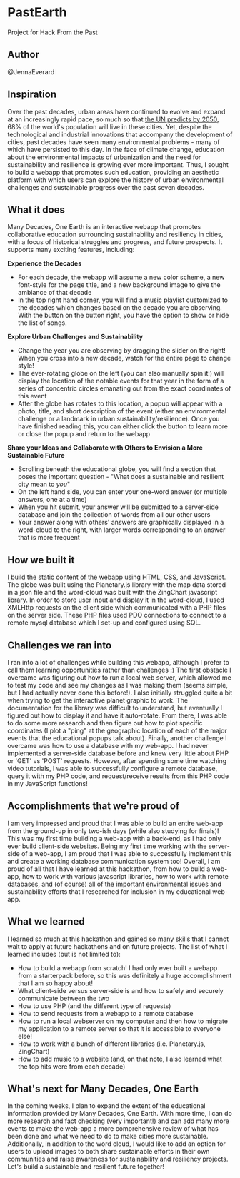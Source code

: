 # PastEarth
Project for Hack From the Past

## Author
@JennaEverard

## Inspiration

Over the past decades, urban areas have continued to evolve and expand at an increasingly rapid pace, so much so that [the UN predicts by 2050](https://www.un.org/sustainabledevelopment/blog/2018/05/68-of-the-world-population-projected-to-live-in-urban-areas-by-2050-says-un/), 68% of the world's population will live in these cities. Yet, despite the technological and industrial innovations that accompany the development of cities, past decades have seen many environmental problems - many of which have persisted to this day. In the face of climate change, education about the environmental impacts of urbanization and the need for sustainability and resilience is growing ever more important. Thus, I sought to build a webapp that promotes such education, providing an aesthetic platform with which users can explore the history of urban environmental challenges and sustainable progress over the past seven decades.

## What it does

Many Decades, One Earth is an interactive webapp that promotes collaborative education surrounding sustainability and resiliency in cities, with a focus of historical struggles and progress, and future prospects. It supports many exciting features, including: 

**Experience the Decades**

- For each decade, the webapp will assume a new color scheme, a new font-style for the page title, and a new background image to give the ambiance of that decade
- In the top right hand corner, you will find a music playlist customized to the decades which changes based on the decade you are observing. With the button on the button right, you have the option to show or hide the list of songs.

**Explore Urban Challenges and Sustainability**

- Change the year you are observing by dragging the slider on the right! When you cross into a new decade, watch for the entire page to change style!
- The ever-rotating globe on the left (you can also manually spin it!) will display the location of the notable events for that year in the form of a series of concentric circles emanating out from the exact coordinates of this event
- After the globe has rotates to this location, a popup will appear with a photo, title, and short description of the event (either an environmental challenge or a landmark in urban sustainability/resilience). Once you have finished reading this, you can either click the button to learn more or close the popup and return to the webapp

**Share your Ideas and Collaborate with Others to Envision a More Sustainable Future**

- Scrolling beneath the educational globe, you will find a section that poses the important question - "What does a sustainable and resilient city mean to _you_"
- On the left hand side, you can enter your one-word answer (or multiple answers, one at a time)
- When you hit submit, your answer will be submitted to a server-side database and join the collection of words from all our other users
- Your answer along with others' answers are graphically displayed in a word-cloud to the right, with larger words corresponding to an answer that is more frequent

## How we built it

I build the static content of the webapp using HTML, CSS, and JavaScript. The globe was built using the Planetary.js library with the map data stored in a json file and the word-cloud was built with the ZingChart javascript library. In order to store user input and display it in the word-cloud, I used XMLHttp requests on the client side which communicated with a PHP files on the server side. These PHP files used PDO connections to connect to a remote mysql database which I set-up and configured using SQL.

## Challenges we ran into

I ran into a lot of challenges while building this webapp, although I prefer to call them learning opportunities rather than challenges :) The first obstacle I overcame was figuring out how to run a local web server, which allowed me to test my code and see my changes as I was making them (seems simple, but I had actually never done this before!). I also initially struggled quite a bit when trying to get the interactive planet graphic to work. The documentation for the library was difficult to understand, but eventually I figured out how to display it and have it auto-rotate. From there, I was able to do some more research and then figure out how to plot specific coordinates (I plot a "ping" at the geographic location of each of the major events that the educational popups talk about). Finally, another challenge I overcame was how to use a database with my web-app. I had never implemented a server-side database before and knew very little about PHP or 'GET' vs 'POST' requests. However, after spending some time watching video tutorials, I was able to successfully configure a remote database, query it with my PHP code, and request/receive results from this PHP code in my JavaScript functions!

## Accomplishments that we're proud of

I am very impressed and proud that I was able to build an entire web-app from the ground-up in only two-ish days (while also studying for finals)! This was my first time building a web-app with a back-end, as I had only ever build client-side websites. Being my first time working with the server-side of a web-app, I am proud that I was able to successfully implement this and create a working database communication system too! Overall, I am proud of all that I have learned at this hackathon, from how to build a web-app, how to work with various javascript libraries, how to work with remote databases, and (of course) all of the important environmental issues and sustainability efforts that I researched for inclusion in my educational web-app.

## What we learned

I learned so much at this hackathon and gained so many skills that I cannot wait to apply at future hackathons and on future projects. The list of what I learned includes (but is not limited to):

- How to build a webapp from scratch! I had only ever built a webapp from a starterpack before, so this was definitely a huge accomplishment that I am so happy about!
- What client-side versus server-side is and how to safely and securely communicate between the two
- How to use PHP (and the different type of requests)
- How to send requests from a webapp to a remote database
- How to run a local webserver on my computer and then how to migrate my application to a remote server so that it is accessible to everyone else!
- How to work with a bunch of different libraries (i.e. Planetary.js, ZingChart)
- How to add music to a website (and, on that note, I also learned what the top hits were from each decade)

## What's next for Many Decades, One Earth

In the coming weeks, I plan to expand the extent of the educational information provided by Many Decades, One Earth. With more time, I can do more research and fact checking (very important!) and can add many more events to make the web-app a more comprehensive review of what has been done and what we need to do to make cities more sustainable. Additionally, in addition to the word cloud, I would like to add an option for users to upload images to both share sustainable efforts in their own communities and raise awareness for sustainability and resiliency projects. Let's build a sustainable and resilient future together!
